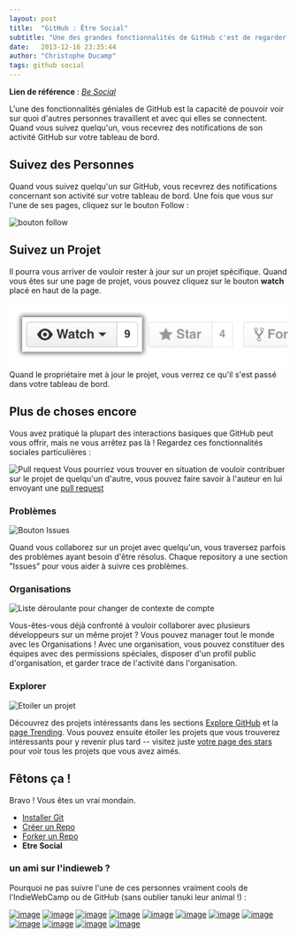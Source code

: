```yaml
---
layout: post
title:  "GitHub : Être Social"
subtitle: "Une des grandes fonctionnalités de GitHub c'est de regarder sur quoi les autres personnes travaillent et avec qui elles se connectent."
date:   2013-12-16 23:35:44
author: "Christophe Ducamp"
tags: github social
---
```

**Lien de référence** : <span class="h-cite"><cite class="p-name u-url">[Be Social](https://help.github.com/articles/be-social/)</cite></span>

L'une des fonctionnalités géniales de GitHub est la capacité de pouvoir voir sur quoi d'autres personnes travaillent et avec qui elles se connectent. Quand vous suivez quelqu'un, vous recevrez des notifications de son activité GitHub sur votre tableau de bord.

## Suivez des Personnes

Quand vous suivez quelqu'un sur GitHub, vous recevrez des notifications concernant son activité sur votre tableau de bord. Une fois que vous sur l'une de ses pages, cliquez sur le bouton Follow : 

![bouton follow](https://help.github.com/assets/images/help/profile/follow-user-button.png)

## Suivez un Projet

Il pourra vous arriver de vouloir rester à jour sur un projet spécifique. Quand vous êtes sur une page de projet, vous pouvez cliquez sur le bouton **watch** placé en haut de la page.

![bouton watch](/img/repo-actions-watch.png)
Quand le propriétaire met à jour le projet, vous verrez ce qu'il s'est passé dans votre tableau de bord. 

## Plus de choses encore 
Vous avez pratiqué la plupart des interactions basiques que GitHub peut vous offrir, mais ne vous arrêtez pas là ! Regardez ces fonctionnalités sociales particulières : 

![Pull request](https://help.github.com/assets/images/help/repository/repo-actions-pullrequest.png)
Vous pourriez vous trouver en situation de vouloir contribuer sur le projet de quelqu'un d'autre, vous pouvez faire savoir à l'auteur en lui envoyant une [pull request](https://help.github.com/articles/using-pull-requests)

### Problèmes

![Bouton Issues](https://help.github.com/assets/images/help/repository/repo-tabs-issues.png)

Quand vous collaborez sur un projet avec quelqu'un, vous traversez parfois des problèmes ayant besoin d'être résolus. Chaque repository a une section "Issues" pour vous aider à suivre ces problèmes.

### Organisations

![Liste déroulante pour changer de contexte de compte](https://help.github.com/assets/images/help/overview/dashboard-contextswitcher.png)

Vous-êtes-vous déjà confronté à vouloir collaborer avec plusieurs développeurs sur un même projet ? Vous pouvez manager tout le monde avec les Organisations ! Avec une organisation, vous pouvez constituer des équipes avec des permissions spéciales, disposer d'un profil public d'organisation, et garder trace de l'activité dans l'organisation.

### Explorer 

![Etoiler un projet](https://help.github.com/assets/images/help/stars/star-a-project.png)

Découvrez des projets intéressants dans les sections [Explore GitHub](https://github.com/explore) et la [page Trending](https://github.com/trending). Vous pouvez ensuite étoiler les projets que vous trouverez intéressants pour y revenir plus tard -- visitez juste [votre page des stars](https://github.com/stars) pour voir tous les projets que vous avez aimés.

## Fêtons ça ! 

Bravo ! Vous êtes un vrai mondain.

* [Installer Git](/2013/12/10/installer-git/)
* [Créer un Repo](/2013/12/16/creer_un_repo_GitHub/)
* [Forker un Repo](/2013/12/16/forker-un-repo-github/)
* **Etre Social**


### un ami sur l'indieweb ? 

Pourquoi ne pas suivre l'une de ces personnes vraiment cools de l'IndieWebCamp ou de GitHub (sans oublier tanuki leur animal !) :

<span rel="muse met colleague">[![image](https://0.gravatar.com/avatar/02cd45622e90350cc061aaaa02229195 "tantek")](https://github.com/tantek)</span>
<span rel="muse met colleague">[![image](https://2.gravatar.com/avatar/11954e59b49809173d48133ec4047fce "aaronpk")](https://github.com/aaronpk)</span>
<span rel="muse met colleague">[![image](https://2.gravatar.com/avatar/c4778863737ffb3769f44e2d4a8bf758 "caseorganic")](https://github.com/caseorganic)</span>
[![image](https://0.gravatar.com/avatar/7f7c17c191205b76ecef70e10fa3f38b "laurenorsini")](https://github.com/laurenorsini)
<span rel="muse friend met colleague">[![image](https://1.gravatar.com/avatar/28a7b9aa6dcdb0f426769c82b6e62b12 "thierrymarianne")](https://github.com/thierrymarianne)</span>
<span rel="muse met colleague">[![image](https://2.gravatar.com/avatar/b7c6ec292365e3d9ab7bdceda01ea532 "kevinmarks")](https://github.com/kevinmarks)</span>
<span rel="muse met colleague">[![image](https://2.gravatar.com/avatar/d54b3146dc0b7e92cf252e508c280abd "evan")](https://github.com/evanp)</span>
[![image](https://secure.gravatar.com/avatar/e26a281b6bd0c2145e8d0fcc834a56fb "jlord")](https://github.com/jlord)
[![image](https://secure.gravatar.com/avatar/25c7c18223fb42a4c6ae1c8db6f50f9b "mojombo")](https://github.com/mojombo)
[![image](https://secure.gravatar.com/avatar/472814aac7576b67da59ea79fcbf7d66)](https://github.com/tekkub)
[![image](https://secure.gravatar.com/avatar/3aeb5655cf56bb8cc5583da71c757dc4)](https://github.com/muan)
[![image](https://secure.gravatar.com/avatar/bc4ab438f7a4ce1c406aadc688427f2c)](https://github.com/mdo)